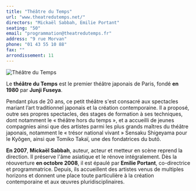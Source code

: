 ```yaml
---
title: "Théâtre du Temps"
url: "www.theatredutemps.net/"
directors: "Mickaël Sabbah, Emilie Portant"
seating: "50"
email: "programmation@theatredutemps.fr"
address: "9 rue Morvan"
phone: "01 43 55 10 88"
fax: ""
arrondissement: 11
---
```


![Théâtre du Temps](../images/11eme/theatre-du-temps/theatre-du-temps-1.jpg)

Le **théâtre du Temps** est le premier théâtre japonais de Paris, fondé **en 1980** par **Junji Fuseya**.

Pendant plus de 20 ans, ce petit théâtre s'est consacré aux spectacles mariant l’art traditionnel japonais et la création contemporaine. Il a proposé, outre ses propres spectacles, des stages de formation à ses techniques, dont notamment le « théâtre hors du temps », et a accueilli de jeunes compagnies ainsi que des artistes parmi les plus grands maîtres du théâtre japonais, notamment le « trésor national vivant » Sensaku Shigeyama pour le Kyôgen, ainsi que Tomiko Takaï, une des fondatrices du butō.

**En 2007**, **Mickaël Sabbah**, auteur, acteur et metteur en scène reprend la direction. Il préserve l'âme asiatique et le rénove intégralement. Dès la réouverture **en octobre 2008**, il est épaulé par **Emilie Portant**, co-directrice et programmatrice. Depuis, ils accueillent des artistes venus de multiples horizons et donnent une place toute particulière à la création contemporaine et aux œuvres pluridisciplinaires.

